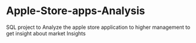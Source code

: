 # Apple-Store-apps-Analysis
SQL project to Analyze the apple store application to higher management to get insight about market Insights
